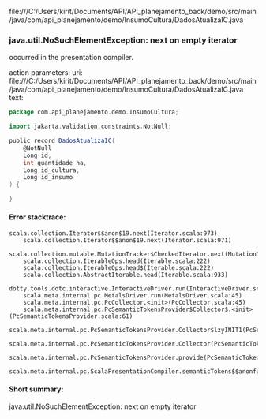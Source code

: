 file:///C:/Users/kirit/Documents/API/API_planejamento_back/demo/src/main/java/com/api_planejamento/demo/InsumoCultura/DadosAtualizaIC.java
### java.util.NoSuchElementException: next on empty iterator

occurred in the presentation compiler.

action parameters:
uri: file:///C:/Users/kirit/Documents/API/API_planejamento_back/demo/src/main/java/com/api_planejamento/demo/InsumoCultura/DadosAtualizaIC.java
text:
```scala
package com.api_planejamento.demo.InsumoCultura;

import jakarta.validation.constraints.NotNull;

public record DadosAtualizaIC(
    @NotNull
    Long id,
    int quantidade_ha,
    Long id_cultura,
    Long id_insumo
) {

}

```



#### Error stacktrace:

```
scala.collection.Iterator$$anon$19.next(Iterator.scala:973)
	scala.collection.Iterator$$anon$19.next(Iterator.scala:971)
	scala.collection.mutable.MutationTracker$CheckedIterator.next(MutationTracker.scala:76)
	scala.collection.IterableOps.head(Iterable.scala:222)
	scala.collection.IterableOps.head$(Iterable.scala:222)
	scala.collection.AbstractIterable.head(Iterable.scala:933)
	dotty.tools.dotc.interactive.InteractiveDriver.run(InteractiveDriver.scala:168)
	scala.meta.internal.pc.MetalsDriver.run(MetalsDriver.scala:45)
	scala.meta.internal.pc.PcCollector.<init>(PcCollector.scala:45)
	scala.meta.internal.pc.PcSemanticTokensProvider$Collector$.<init>(PcSemanticTokensProvider.scala:61)
	scala.meta.internal.pc.PcSemanticTokensProvider.Collector$lzyINIT1(PcSemanticTokensProvider.scala:61)
	scala.meta.internal.pc.PcSemanticTokensProvider.Collector(PcSemanticTokensProvider.scala:61)
	scala.meta.internal.pc.PcSemanticTokensProvider.provide(PcSemanticTokensProvider.scala:90)
	scala.meta.internal.pc.ScalaPresentationCompiler.semanticTokens$$anonfun$1(ScalaPresentationCompiler.scala:99)
```
#### Short summary: 

java.util.NoSuchElementException: next on empty iterator